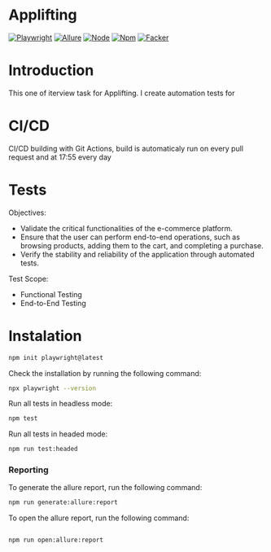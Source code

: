 ﻿# Applifting

[![Playwright](https://img.shields.io/badge/Playwright-1.45.0-blue)](https://playwright.dev/)
[![Allure](https://img.shields.io/badge/Allure-2.29.0-blue)](https://docs.qameta.io/allure/)
[![Node](https://img.shields.io/badge/Node-20.14.0-green)](https://nodejs.org/en/)
[![Npm](https://img.shields.io/badge/Npm-10.8.1-green)](https://www.npmjs.com/)
[![Facker](https://img.shields.io/badge/Facke-blue)](https://https://fakerjs.dev/)

# Introduction

This one of iterview task for Applifting. I create automation tests for 

# CI/CD

CI/CD building with Git Actions, build is automaticaly run on every pull request and at 17:55 every day

# Tests

Objectives:

- Validate the critical functionalities of the e-commerce platform.
- Ensure that the user can perform end-to-end operations, such as browsing products, adding them to the cart, and completing a purchase.
- Verify the stability and reliability of the application through automated tests.

Test Scope:

- Functional Testing
- End-to-End Testing

# Instalation

```bash
npm init playwright@latest
```

Check the installation by running the following command:

```bash
npx playwright --version
```

Run all tests in headless mode:

```bash
npm test
```

Run all tests in headed mode:

```bash
npm run test:headed
```

### Reporting

To generate the allure report, run the following command:

```bash
npm run generate:allure:report
```

To open the allure report, run the following command:

```bash

npm run open:allure:report
```
